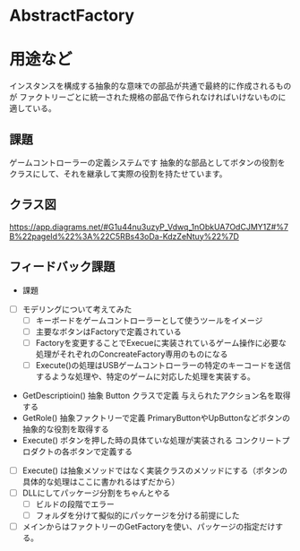 # AbstractFactory
# 用途など
インスタンスを構成する抽象的な意味での部品が共通で最終的に作成されるものが
ファクトリーごとに統一された規格の部品で作られなければいけないものに適している。

## 課題
ゲームコントローラーの定義システムです
抽象的な部品としてボタンの役割をクラスにして、それを継承して実際の役割を持たせています。

## クラス図
https://app.diagrams.net/#G1u44nu3uzyP_Vdwq_1nObkUA7OdCJMY1Z#%7B%22pageId%22%3A%22C5RBs43oDa-KdzZeNtuy%22%7D

## フィードバック課題
- 課題
- [ ] モデリングについて考えてみた
	- [ ] キーボードをゲームコントローラーとして使うツールをイメージ
	- [ ] 主要なボタンはFactoryで定義されている
	- [ ] Factoryを変更することでExecueに実装されているゲーム操作に必要な処理がそれぞれのConcreateFactory専用のものになる
	- [ ] Execute()の処理はUSBゲームコントローラーの特定のキーコードを送信するような処理や、特定のゲームに対応した処理を実装する。

- GetDescriptioin() 抽象 Button クラスで定義 与えられたアクション名を取得する
- GetRole() 抽象ファクトリーで定義 PrimaryButtonやUpButtonなどボタンの抽象的な役割を取得する
- Execute() ボタンを押した時の具体ていな処理が実装される コンクリートプロダクトの各ボタンで定義する

- [ ] Execute() は抽象メソッドではなく実装クラスのメソッドにする（ボタンの具体的な処理はここに書かれるはずだから）
- [ ] DLLにしてパッケージ分割をちゃんとやる
	- [ ] ビルドの段階でエラー
	- [ ] フォルダを分けて擬似的にパッケージを分ける前提にした
- [ ] メインからはファクトリーのGetFactoryを使い、パッケージの指定だけする。
